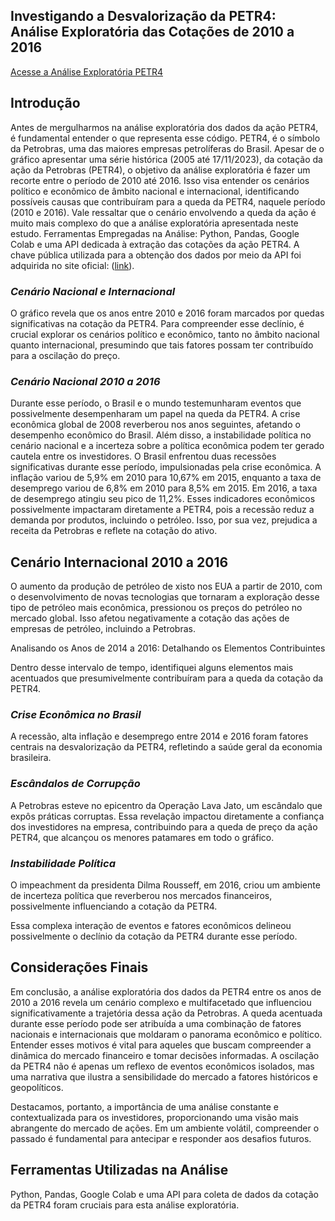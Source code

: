 ## **Investigando a Desvalorização da PETR4: Análise Exploratória das Cotações de 2010 a 2016**

[Acesse a Análise Exploratória PETR4](https://colab.research.google.com/github/RenatoCosta10031979/AnaliseExploratoriaPETR4/blob/main/Plotagem_Cota%C3%A7%C3%A3o_Financeira_PETR4__API_Alpha_Vantage.ipynb)

## **Introdução**

Antes de mergulharmos na análise exploratória dos dados da ação PETR4, é fundamental entender o que representa esse código. PETR4, é o símbolo da Petrobras, uma das maiores empresas petrolíferas do Brasil. Apesar de o gráfico apresentar uma série histórica (2005 até 17/11/2023), da cotação da ação da Petrobras (PETR4), o objetivo da análise exploratória é fazer um recorte entre o período de 2010 até 2016. Isso visa entender os cenários político e econômico de âmbito nacional e internacional, identificando possíveis causas que contribuíram para a queda da PETR4, naquele período (2010 e 2016). Vale ressaltar que o cenário envolvendo a queda da ação é muito mais complexo do que a análise exploratória apresentada neste estudo. Ferramentas Empregadas na Análise: Python, Pandas, Google Colab e uma API dedicada à extração das cotações da ação PETR4. A chave pública utilizada para a obtenção dos dados por meio da API foi adquirida no site oficial: ([link](https://www.alphavantage.co/)).

### *Cenário Nacional e Internacional*

O gráfico revela que os anos entre 2010 e 2016 foram marcados por quedas significativas na cotação da PETR4. Para compreender esse declínio, é crucial explorar os cenários político e econômico, tanto no âmbito nacional quanto internacional, presumindo que tais fatores possam ter contribuído para a oscilação do preço.

### *Cenário Nacional 2010 a 2016*

Durante esse período, o Brasil e o mundo testemunharam eventos que possivelmente desempenharam um papel na queda da PETR4. A crise econômica global de 2008 reverberou nos anos seguintes, afetando o desempenho econômico do Brasil. Além disso, a instabilidade política no cenário nacional e a incerteza sobre a política econômica podem ter gerado cautela entre os investidores. O Brasil enfrentou duas recessões significativas durante esse período, impulsionadas pela crise econômica. A inflação variou de 5,9% em 2010 para 10,67% em 2015, enquanto a taxa de desemprego variou de 6,8% em 2010 para 8,5% em 2015. Em 2016, a taxa de desemprego atingiu seu pico de 11,2%. Esses indicadores econômicos possivelmente impactaram diretamente a PETR4, pois a recessão reduz a demanda por produtos, incluindo o petróleo. Isso, por sua vez, prejudica a receita da Petrobras e reflete na cotação do ativo.

## **Cenário Internacional 2010 a 2016**

O aumento da produção de petróleo de xisto nos EUA a partir de 2010, com o desenvolvimento de novas tecnologias que tornaram a exploração desse tipo de petróleo mais econômica, pressionou os preços do petróleo no mercado global. Isso afetou negativamente a cotação das ações de empresas de petróleo, incluindo a Petrobras.

Analisando os Anos de 2014 a 2016: Detalhando os Elementos Contribuintes

Dentro desse intervalo de tempo, identifiquei alguns elementos mais acentuados que presumivelmente contribuíram para a queda da cotação da PETR4.

### *Crise Econômica no Brasil*

A recessão, alta inflação e desemprego entre 2014 e 2016 foram fatores centrais na desvalorização da PETR4, refletindo a saúde geral da economia brasileira.

### *Escândalos de Corrupção*

A Petrobras esteve no epicentro da Operação Lava Jato, um escândalo que expôs práticas corruptas. Essa revelação impactou diretamente a confiança dos investidores na empresa, contribuindo para a queda de preço da ação PETR4, que alcançou os menores patamares em todo o gráfico.

### *Instabilidade Política*

O impeachment da presidenta Dilma Rousseff, em 2016, criou um ambiente de incerteza política que reverberou nos mercados financeiros, possivelmente influenciando a cotação da PETR4.

Essa complexa interação de eventos e fatores econômicos delineou possivelmente o declínio da cotação da PETR4 durante esse período.

## **Considerações Finais**

Em conclusão, a análise exploratória dos dados da PETR4 entre os anos de 2010 a 2016 revela um cenário complexo e multifacetado que influenciou significativamente a trajetória dessa ação da Petrobras. A queda acentuada durante esse período pode ser atribuída a uma combinação de fatores nacionais e internacionais que moldaram o panorama econômico e político. Entender esses motivos é vital para aqueles que buscam compreender a dinâmica do mercado financeiro e tomar decisões informadas. A oscilação da PETR4 não é apenas um reflexo de eventos econômicos isolados, mas uma narrativa que ilustra a sensibilidade do mercado a fatores históricos e geopolíticos.

Destacamos, portanto, a importância de uma análise constante e contextualizada para os investidores, proporcionando uma visão mais abrangente do mercado de ações. Em um ambiente volátil, compreender o passado é fundamental para antecipar e responder aos desafios futuros.

## **Ferramentas Utilizadas na Análise**

Python, Pandas, Google Colab e uma API para coleta de dados da cotação da PETR4 foram cruciais para esta análise exploratória.
